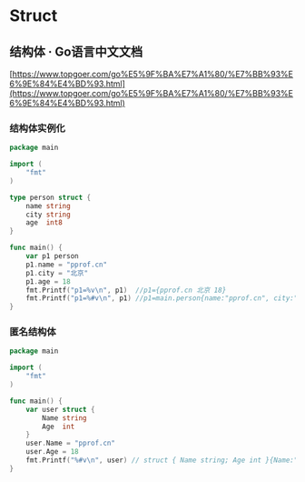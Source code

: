 # Struct

## 结构体 · Go语言中文文档

[https://www.topgoer.com/go%E5%9F%BA%E7%A1%80/%E7%BB%93%E6%9E%84%E4%BD%93.html](https://www.topgoer.com/go%E5%9F%BA%E7%A1%80/%E7%BB%93%E6%9E%84%E4%BD%93.html)

### 结构体实例化

```go
package main

import (
	"fmt"
)

type person struct {
	name string
	city string
	age  int8
}

func main() {
	var p1 person
	p1.name = "pprof.cn"
	p1.city = "北京"
	p1.age = 18
	fmt.Printf("p1=%v\n", p1)  //p1={pprof.cn 北京 18}
	fmt.Printf("p1=%#v\n", p1) //p1=main.person{name:"pprof.cn", city:"北京", age:18}
}

```

### 匿名结构体

```go
package main

import (
	"fmt"
)

func main() {
	var user struct {
		Name string
		Age  int
	}
	user.Name = "pprof.cn"
	user.Age = 18
	fmt.Printf("%#v\n", user) // struct { Name string; Age int }{Name:"pprof.cn", Age:18}
}

```

